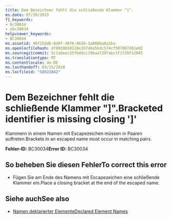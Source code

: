 ```yaml
---
title: Dem Bezeichner fehlt die schließende Klammer "]".
ms.date: 07/20/2015
f1_keywords:
- bc30034
- vbc30034
helpviewer_keywords:
- BC30034
ms.assetid: 46f25ddb-0d9f-48f8-8656-1a880ba8a1ba
ms.openlocfilehash: df0010b50128e1b748a5bdc574cf507067d01e02
ms.sourcegitcommit: 5c1abeec15fbddcc7dbaa729fabc1f1f29f12045
ms.translationtype: MT
ms.contentlocale: de-DE
ms.lasthandoff: 03/15/2019
ms.locfileid: "58022842"
---
```

# <a name="bracketed-identifier-is-missing-closing-"></a><span data-ttu-id="24d5c-102">Dem Bezeichner fehlt die schließende Klammer "]".</span><span class="sxs-lookup"><span data-stu-id="24d5c-102">Bracketed identifier is missing closing ']'</span></span>
<span data-ttu-id="24d5c-103">Klammern in einem Namen mit Escapezeichen müssen in Paaren auftreten.</span><span class="sxs-lookup"><span data-stu-id="24d5c-103">Brackets in an escaped name must occur in matching pairs.</span></span>  
  
 <span data-ttu-id="24d5c-104">**Fehler-ID:** BC30034</span><span class="sxs-lookup"><span data-stu-id="24d5c-104">**Error ID:** BC30034</span></span>  
  
## <a name="to-correct-this-error"></a><span data-ttu-id="24d5c-105">So beheben Sie diesen Fehler</span><span class="sxs-lookup"><span data-stu-id="24d5c-105">To correct this error</span></span>  
  
-   <span data-ttu-id="24d5c-106">Fügen Sie am Ende des Namens mit Escapezeichen eine schließende Klammer ein.</span><span class="sxs-lookup"><span data-stu-id="24d5c-106">Place a closing bracket at the end of the escaped name.</span></span>  
  
## <a name="see-also"></a><span data-ttu-id="24d5c-107">Siehe auch</span><span class="sxs-lookup"><span data-stu-id="24d5c-107">See also</span></span>

- [<span data-ttu-id="24d5c-108">Namen deklarierter Elemente</span><span class="sxs-lookup"><span data-stu-id="24d5c-108">Declared Element Names</span></span>](../../visual-basic/programming-guide/language-features/declared-elements/declared-element-names.md)
